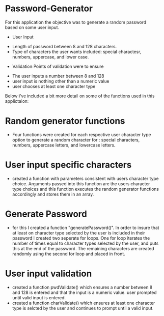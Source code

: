# Password-Generator

For this application the objective was to generate a random password based on some user input. 

* User Input
- Length of password between 8 and 128 characters.
- Type of characters the user wants included: special charactesr, numbers, uppercase, and lower case.

* Validation
Points of validation were to ensure 
- The user inputs a number between 8 and 128
- user input is nothing other than a numeric value
- user chooses at least one character type

Below i've included a bit more detail on some of the functions used in this applictaion:

# Random generator functions 
- Four functions were created for each respective user character type option to generate a random character for : special characters, numbers, uppercase letters, and lowercase letters. 

# User input specific characters
- created a function with parameters consistent with users character type choice.  Arguments passed into this function are the users character type choices and this function executes the random generator functions accordingly and stores them in an array. 

# Generate Password
- for this I created a function "generatePassword()".  In order to insure that at least on character type selected by the user is included in their password I created two seperate for loops.  One for loop iterates the number of times equal to character types selected by the user, and puts this at the end of the password.  The remaining characters are created randomly using the second for loop and placed in front. 

# User input validation 
- created a function pwdValidate() which ensures a number between 8 and 128 is entered and that the input is a numeric value.  user prompted until valid input is entered.
- created a function charValidate() which ensures at least one character type is selcted by the user and continues to prompt until a valid input.
